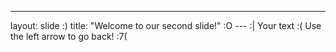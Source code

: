 ---
layout: slide :)
title: "Welcome to our second slide!" :O
--- :|
Your text :(
Use the left arrow to go back! :7(
